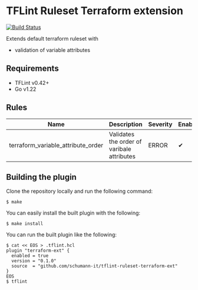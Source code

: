 # TFLint Ruleset Terraform extension
[![Build Status](https://github.com/schumann-it/tflint-ruleset-terraformn-ext/workflows/build/badge.svg?branch=main)](https://github.com/schumann-it/tflint-ruleset-terraformn-ext/actions)

Extends default terraform ruleset with
- validation of variable attributes

## Requirements

- TFLint v0.42+
- Go v1.22

## Rules

|Name| Description                                |Severity|Enabled|Link|
| --- |--------------------------------------------| --- | --- | --- |
|terraform_variable_attribute_order| Validates the order of varibale attributes |ERROR|✔||

## Building the plugin

Clone the repository locally and run the following command:

```
$ make
```

You can easily install the built plugin with the following:

```
$ make install
```

You can run the built plugin like the following:

```
$ cat << EOS > .tflint.hcl
plugin "terraform-ext" {
  enabled = true
  version = "0.1.0"
  source  = "github.com/schumann-it/tflint-ruleset-terraform-ext"
}
EOS
$ tflint
```
